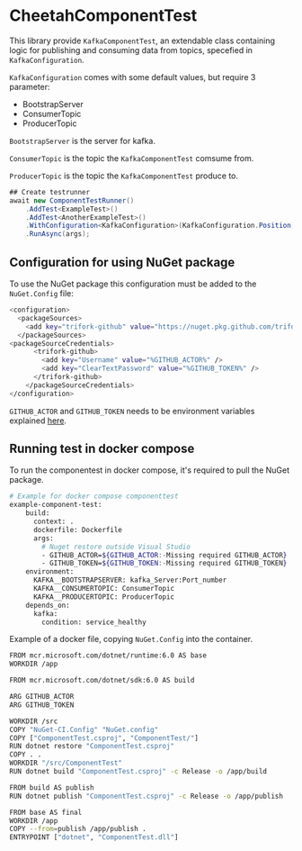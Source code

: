 # CheetahComponentTest

This library provide `KafkaComponentTest`, an extendable class containing logic for publishing and consuming data from topics, specefied in `KafkaConfiguration`.

`KafkaConfiguration` comes with some default values, but require 3 parameter:

- BootstrapServer
- ConsumerTopic
- ProducerTopic

`BootstrapServer` is the server for kafka.

`ConsumerTopic` is the topic the `KafkaComponentTest` comsume from.

`ProducerTopic` is the topic the `KafkaComponentTest` produce to.

```c#
## Create testrunner
await new ComponentTestRunner()
    .AddTest<ExampleTest>()
    .AddTest<AnotherExampleTest>()
    .WithConfiguration<KafkaConfiguration>(KafkaConfiguration.Position)
    .RunAsync(args);
```

## Configuration for using NuGet package

To use the NuGet package this configuration must be added to the `NuGet.Config` file:

```bash
<configuration>
  <packageSources>
    <add key="trifork-github" value="https://nuget.pkg.github.com/trifork/index.json" />
  </packageSources>
<packageSourceCredentials>
      <trifork-github>
        <add key="Username" value="%GITHUB_ACTOR%" />
        <add key="ClearTextPassword" value="%GITHUB_TOKEN%" />
      </trifork-github>
    </packageSourceCredentials>
</configuration>
```

`GITHUB_ACTOR` and `GITHUB_TOKEN` needs to be environment variables explained [here](https://docs.cheetah.trifork.dev/getting-started/guided-tour/prerequisites).

## Running test in docker compose

To run the componentest in docker compose, it's required to pull the NuGet package. 

```bash
# Example for docker compose componenttest
example-component-test:
    build:
      context: .
      dockerfile: Dockerfile
      args:
        # Nuget restore outside Visual Studio
        - GITHUB_ACTOR=${GITHUB_ACTOR:-Missing required GITHUB_ACTOR}
        - GITHUB_TOKEN=${GITHUB_TOKEN:-Missing required GITHUB_TOKEN}
    environment:
      KAFKA__BOOTSTRAPSERVER: kafka_Server:Port_number
      KAFKA__CONSUMERTOPIC: ConsumerTopic
      KAFKA__PRODUCERTOPIC: ProducerTopic
    depends_on:
      kafka:
        condition: service_healthy
```

Example of a docker file, copying `NuGet.Config` into the container.

```bash
FROM mcr.microsoft.com/dotnet/runtime:6.0 AS base
WORKDIR /app

FROM mcr.microsoft.com/dotnet/sdk:6.0 AS build

ARG GITHUB_ACTOR
ARG GITHUB_TOKEN

WORKDIR /src
COPY "NuGet-CI.Config" "NuGet.config"
COPY ["ComponentTest.csproj", "ComponentTest/"]
RUN dotnet restore "ComponentTest.csproj"
COPY . .
WORKDIR "/src/ComponentTest"
RUN dotnet build "ComponentTest.csproj" -c Release -o /app/build

FROM build AS publish
RUN dotnet publish "ComponentTest.csproj" -c Release -o /app/publish

FROM base AS final
WORKDIR /app
COPY --from=publish /app/publish .
ENTRYPOINT ["dotnet", "ComponentTest.dll"]
```